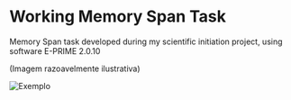 # Working Memory Span Task


Memory Span task developed during my scientific initiation project, using software E-PRIME 2.0.10


(Imagem razoavelmente ilustrativa)

![Exemplo](https://www.scotthyoung.com/blog/wp-content/uploads/2019/03/addition-is-tricky.png)
